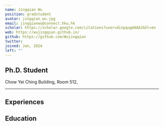 ```yaml
---
name: Jingqian Wu
position: gradstudent
avatar: jingqian_wu.jpg
email: jingqianwu@connect.hku.hk
scholar: https://scholar.google.com/citations?user=dinpqugAAAAJ&hl=en
web: https://wujingqian.github.io/
github: https://github.com/Wujingqian
twitter: 
joined: Jan, 2024
left: ""
---
```






## Ph.D. Student


<i class="fa fa-building"></i> Chow Yei Ching Building, Room 512, 

<hr>

## Experiences


## Education


